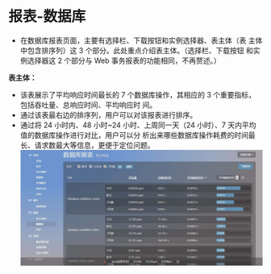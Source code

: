 # 报表-数据库

* 在数据库报表页面，主要有选择栏、下载按钮和实例选择器、表主体（表 主体中包含排序列）这 3 个部分。此处重点介绍表主体。（选择栏、下载按钮 和实例选择器这 2 个部分与 Web 事务报表的功能相同，不再赘述。）

**表主体：**<br>

* 该表展示了平均响应时间最长的 7 个数据库操作，其相应的 3 个重要指标，包括吞吐量、总响应时间、平均响应时 间。
* 通过该表最右边的排序列，用户可以对该报表进行排序。
* 通过将 24 小时内、48 小时~24 小时、上周同一天（24 小时）、7 天内平均值的数据库操作进行对比，用户可以分
析出来哪些数据库操作耗费的时间最长、请求数最大等信息，更便于定位问题。
![](/images/aireport_dabase01.png)
